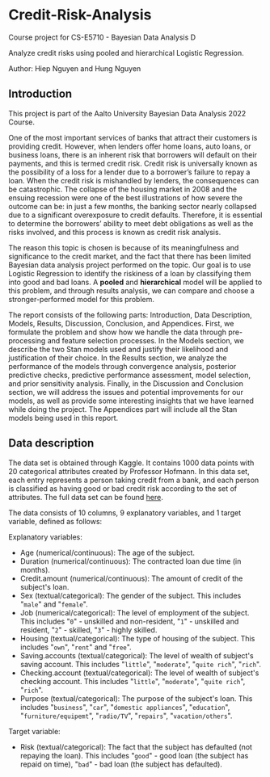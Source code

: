 # Credit-Risk-Analysis
Course project for CS-E5710 - Bayesian Data Analysis D

Analyze credit risks using pooled and hierarchical Logistic Regression.

Author: Hiep Nguyen and Hung Nguyen

## Introduction

This project is part of the Aalto University Bayesian Data Analysis 2022 Course. 

One of the most important services of banks that attract their customers is providing credit. However, when lenders offer home loans, auto loans, or business loans, there is an inherent risk that borrowers will default on their payments, and this is termed credit risk. Credit risk is universally known as the possibility of a loss for a lender due to a borrower’s failure to repay a loan. When the credit risk is mishandled by lenders, the consequences can be catastrophic. The collapse of the housing market in 2008 and the ensuing recession were one of the best illustrations of how severe the outcome can be: in just a few months, the banking sector nearly collapsed due to a significant overexposure to credit defaults. Therefore, it is essential to determine the borrowers’ ability to meet debt obligations as well as the risks involved, and this process is known as credit risk analysis.

The reason this topic is chosen is because of its meaningfulness and significance to the credit market, and the fact that there has been limited Bayesian data analysis project performed on the topic. Our goal is to use Logistic Regression to identify the riskiness of a loan by classifying them into good and bad loans. A **pooled** and **hierarchical** model will be applied to this problem, and through results analysis, we can compare and choose a stronger-performed model for this problem.

The report consists of the following parts: Introduction, Data Description, Models, Results, Discussion, Conclusion, and Appendices. First, we formulate the problem and show how we handle the data through pre-processing and feature selection processes. In the Models section, we describe the two Stan models used and justify their likelihood and justification of their choice. In the Results section, we analyze the performance of the models through convergence analysis, posterior predictive checks, predictive performance assessment, model selection, and prior sensitivity analysis. Finally, in the Discussion and Conclusion section, we will address the issues and potential improvements for our models, as well as provide some interesting insights that we have learned while doing the project. The Appendices part will include all the Stan models being used in this report. 

## Data description
The data set is obtained through Kaggle. It contains 1000 data points with 20 categorical attributes created by Professor Hofmann. In this data set, each entry represents a person taking credit from a bank, and each person is classified as having good or bad credit risk according to the set of attributes. The full data set can be found [here](https://www.kaggle.com/datasets/kabure/german-credit-data-with-risk).

The data consists of 10 columns, 9 explanatory variables, and 1 target variable, defined as follows:

Explanatory variables:

- Age (numerical/continuous): The age of the subject.
- Duration (numerical/continuous): The contracted loan due time (in months).
- Credit.amount (numerical/continuous): The amount of credit of the subject's loan.
- Sex (textual/categorical): The gender of the subject. This includes "`male`" and "`female`".
- Job (numerical/categorical): The level of employment of the subject. This includes "`0`" - unskilled and non-resident, "`1`" - unskilled and resident, "`2`" - skilled, "`3`" - highly skilled.
- Housing (textual/categorical): The type of housing of the subject. This includes "`own`", "`rent`" and "`free`".
- Saving.accounts (textual/categorical): The level of wealth of subject's saving account. This includes "`little`", "`moderate`", "`quite rich`", "`rich`".
- Checking.account (textual/categorical): The level of wealth of subject's checking account. This includes "`little`", "`moderate`", "`quite rich`", "`rich`".
- Purpose (textual/categorical): The purpose of the subject's loan. This includes "`business`", "`car`", "`domestic appliances`", "`education`", "`furniture/equipemt`", "`radio/TV`", "`repairs`", "`vacation/others`".

Target variable:

- Risk (textual/categorical): The fact that the subject has defaulted (not repaying the loan). This includes "`good`" - good loan (the subject has repaid on time), "`bad`" - bad loan (the subject has defaulted).